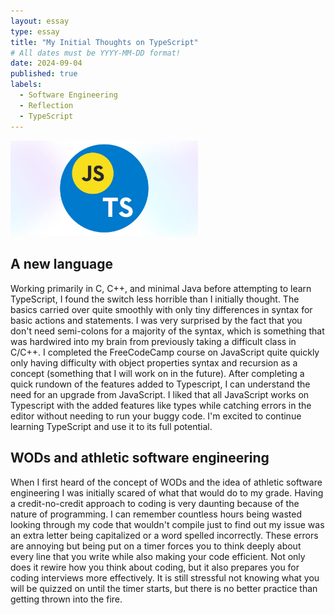 ```yaml
---
layout: essay
type: essay
title: "My Initial Thoughts on TypeScript"
# All dates must be YYYY-MM-DD format!
date: 2024-09-04
published: true
labels:
  - Software Engineering
  - Reflection
  - TypeScript
---
```


<img width="300px" class="rounded float-start pe-4" src="../img/TS_JS.jpg">

## A new language

Working primarily in C, C++, and minimal Java before attempting to learn TypeScript, I found the switch less horrible than I initially thought. The basics carried over quite smoothly with only tiny differences in syntax for basic actions and statements. I was very surprised by the fact that you don't need semi-colons for a majority of the syntax, which is something that was hardwired into my brain from previously taking a difficult class in C/C++. I completed the FreeCodeCamp course on JavaScript quite quickly only having difficulty with object properties syntax and recursion as a concept (something that I will work on in the future). After completing a quick rundown of the features added to Typescript, I can understand the need for an upgrade from JavaScript. I liked that all JavaScript works on Typescript with the added features like types while catching errors in the editor without needing to run your buggy code. I'm excited to continue learning TypeScript and use it to its full potential.

## WODs and athletic software engineering 

When I first heard of the concept of WODs and the idea of athletic software engineering I was initially scared of what that would do to my grade. Having a credit-no-credit approach to coding is very daunting because of the nature of programming. I can remember countless hours being wasted looking through my code that wouldn't compile just to find out my issue was an extra letter being capitalized or a word spelled incorrectly. These errors are annoying but being put on a timer forces you to think deeply about every line that you write while also making your code efficient. Not only does it rewire how you think about coding, but it also prepares you for coding interviews more effectively. It is still stressful not knowing what you will be quizzed on until the timer starts, but there is no better practice than getting thrown into the fire.

